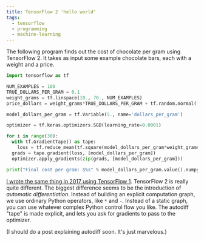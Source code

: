```yaml
---
title: TensorFlow 2 'hello world'
tags:
  - tensorflow
  - programming
  - machine-learning
---
```


The following program finds out the cost of chocolate per gram using TensorFlow 2.
It takes as input some example chocolate bars,
each with a weight and a price.

```python
import tensorflow as tf

NUM_EXAMPLES = 100
TRUE_DOLLARS_PER_GRAM = 0.1
weight_grams = tf.linspace(10., 70., NUM_EXAMPLES)
price_dollars = weight_grams*TRUE_DOLLARS_PER_GRAM + tf.random.normal([NUM_EXAMPLES])

model_dollars_per_gram = tf.Variable(5., name='dollars_per_gram')

optimizer = tf.keras.optimizers.SGD(learning_rate=0.0001)

for i in range(30):
  with tf.GradientTape() as tape:
    loss = tf.reduce_mean(tf.square(model_dollars_per_gram*weight_grams - price_dollars))
  grads = tape.gradient(loss, [model_dollars_per_gram])
  optimizer.apply_gradients(zip(grads, [model_dollars_per_gram]))

print("Final cost per gram: $%s" % model_dollars_per_gram.value().numpy())
```

[I wrote the same thing in 2017 using TensorFlow 1](/2017/04/23/tensorflow-helloworld).
TensorFlow 2 is really quite different.
The biggest difference seems to be the introduction of _automatic differentiation_.
Instead of building an explicit computation graph,
we use ordinary Python operators, like `*` and `-`.
Instead of a static graph,
you can use whatever complex Python control flow you like.
The autodiff "tape" is made explicit,
and lets you ask for gradients to pass to the optimizer.

(I should do a post explaining autodiff soon.
It's just marvelous.)
